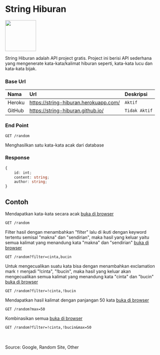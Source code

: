 # String Hiburan

<!-- [![Rest|Api](https://namespaceit.com/uploads/post/image/1602502828.png)](https://www.google.com/search?q=rest+api&oq=rest+api&aqs=chrome.0.69i59j0i512l9.1155j0j9&sourceid=chrome&ie=UTF-8) -->

<!-- [![N|Solid](https://cldup.com/dTxpPi9lDf.thumb.png =250x)](https://nodesource.com/products/nsolid) -->

<img src="https://namespaceit.com/uploads/post/image/1602502828.png" height="100" style="cursor:pointer">

<br>

String Hiburan adalah API project gratis. Project ini berisi API sederhana yang mengenerate kata-kata/kalimat hiburan seperti, kata-kata lucu dan kata-kata bijak.

### Base Url

| Nama   | Url                                   | Deskripsi     |
| :----- | :------------------------------------ | :------------ |
| Heroku | https://string-hiburan.herokuapp.com/ | `Aktif`       |
| GitHub | https://string-hiburan.github.io/     | `Tidak Aktif` |

### End Point

```HTTP
GET /random
```

Menghasilkan satu kata-kata acak dari database

### Response

```ts
{
    id: int;
    content: string;
    author: string;
}
```

## Contoh

Mendapatkan kata-kata secara acak [buka di browser](https://string-hiburan.herokuapp.com/random)

```HTTP
GET /random
```

Filter hasil dengan menambahkan "filter" lalu di ikuti dengan keyword tertentu semisal "makna" dan "sendirian", maka hasil yang keluar yaitu semua kalimat yang menandung kata "makna" dan "sendirian" [buka di browser](https://string-hiburan.herokuapp.com/random?filter=makna,sendirian)

```HTTP
GET /random?filter=cinta,bucin
```

Untuk mengecualikan suatu kata bisa dengan menambahkan exclamation mark **`!`** menjadi "!cinta", "!bucin", maka hasil yang keluar akan mengecualikan semua kalimat yang menandung kata "cinta" dan "bucin" [buka di browser](https://string-hiburan.herokuapp.com/random?filter=!cinta,!bucin)

```HTTP
GET /random?filter=!cinta,!bucin
```

Mendapatkan hasil kalimat dengan panjangan 50 kata [buka di browser](https://string-hiburan.herokuapp.com/random?max=50)

```HTTP
GET /random?max=50
```

Kombinasikan semua [buka di browser](https://string-hiburan.herokuapp.com/random?filter=!cinta,!bucin&max=50)

```HTTP
GET /random?filter=!cinta,!bucin&max=50
```

<br>
<br>
Source: Google, Random Site, Other
